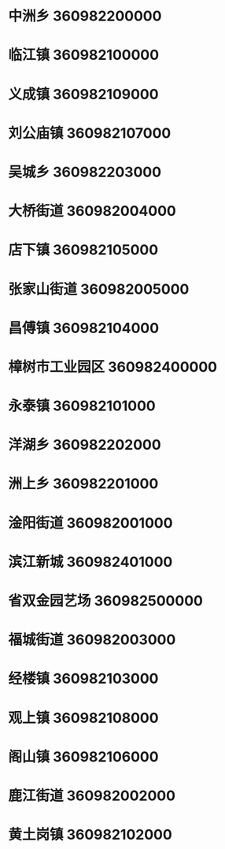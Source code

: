 # 中洲乡 360982200000
# 临江镇 360982100000
# 义成镇 360982109000
# 刘公庙镇 360982107000
# 吴城乡 360982203000
# 大桥街道 360982004000
# 店下镇 360982105000
# 张家山街道 360982005000
# 昌傅镇 360982104000
# 樟树市工业园区 360982400000
# 永泰镇 360982101000
# 洋湖乡 360982202000
# 洲上乡 360982201000
# 淦阳街道 360982001000
# 滨江新城 360982401000
# 省双金园艺场 360982500000
# 福城街道 360982003000
# 经楼镇 360982103000
# 观上镇 360982108000
# 阁山镇 360982106000
# 鹿江街道 360982002000
# 黄土岗镇 360982102000
